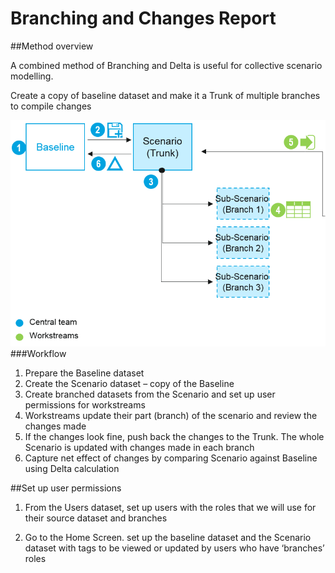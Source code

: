 # Branching and Changes Report

##Method overview

A combined method of Branching and Delta is useful for collective scenario modelling.

Create a copy of baseline dataset and make it a Trunk of multiple branches to compile changes 

![](3A-039.branchdeltaflow.png)
###Workflow

1. Prepare the Baseline dataset
2. Create the Scenario dataset – copy of the Baseline
3. Create branched datasets from the Scenario and set up user permissions for workstreams
4. Workstreams update their part (branch) of the scenario and review the changes made
5. If the changes look fine, push back the changes to the Trunk. The whole Scenario is updated with changes made in each branch
6. Capture net effect of changes by comparing Scenario against Baseline using Delta calculation

##Set up user permissions

1. From the Users dataset, set up users with the roles that we will use for their source dataset and branches

2. Go to the Home Screen. set up the baseline dataset and the Scenario dataset with tags to be viewed or updated by users who have ‘branches’ roles
  
